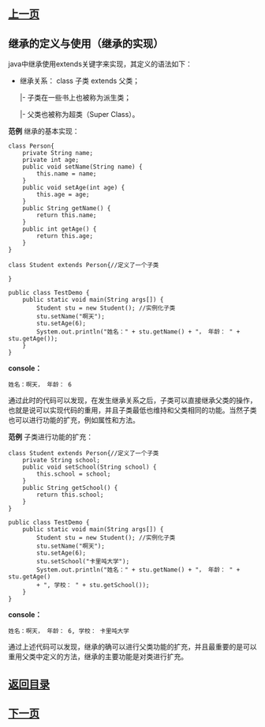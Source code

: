 ## [上一页](course53)

## 继承的定义与使用（继承的实现）

java中继承使用extends关键字来实现，其定义的语法如下：

- 继承关系： class 子类 extends 父类；

	|- 子类在一些书上也被称为派生类；
	
	|- 父类也被称为超类（Super Class）。

**范例**  继承的基本实现：

	class Person{
		private String name;
		private int age;
		public void setName(String name) {
			this.name = name;
		}
		public void setAge(int age) {
			this.age = age;
		}
		public String getName() {
			return this.name;
		}
		public int getAge() {
			return this.age;
		}
	}
	
	class Student extends Person{//定义了一个子类
		
	}
	
	public class TestDemo {
		public static void main(String args[]) {
			Student stu = new Student(); //实例化子类
			stu.setName("啊天");
			stu.setAge(6);
			System.out.println("姓名：" + stu.getName() + "， 年龄： " + stu.getAge());
		}
	}
	
**console：**

	姓名：啊天， 年龄： 6

通过此时的代码可以发现，在发生继承关系之后，子类可以直接继承父类的操作，也就是说可以实现代码的重用，并且子类最低也维持和父类相同的功能。当然子类也可以进行功能的扩充，例如属性和方法。

**范例** 子类进行功能的扩充：

	class Student extends Person{//定义了一个子类
		private String school;
		public void setSchool(String school) {
			this.school = school;
		}
		public String getSchool() {
			return this.school;
		}
	}
	
	public class TestDemo {
		public static void main(String args[]) {
			Student stu = new Student(); //实例化子类
			stu.setName("啊天");
			stu.setAge(6);
			stu.setSchool("卡里吨大学");
			System.out.println("姓名：" + stu.getName() + "， 年龄： " + stu.getAge()
			+ ", 学校： " + stu.getSchool());
		}
	}

**console：**

	姓名：啊天， 年龄： 6, 学校： 卡里吨大学

通过上述代码可以发现，继承的确可以进行父类功能的扩充，并且最重要的是可以重用父类中定义的方法，继承的主要功能是对类进行扩充。

## [返回目录](https://wuchengcheng110120.github.io/learnJava)
## [下一页](course55)

